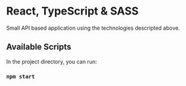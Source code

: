 # React, TypeScript & SASS

Small API based application using the technologies descripted above. 

## Available Scripts

In the project directory, you can run:

### `npm start`

